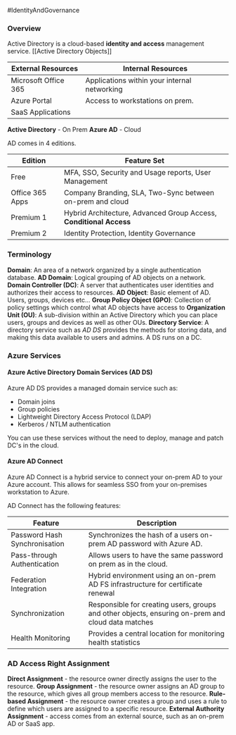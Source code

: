 #IdentityAndGovernance

### Overview
Active Directory is a cloud-based **identity and access** management service.
[[Active Directory Objects]]

| External Resources   | Internal Resources                           |
| -------------------- | -------------------------------------------- |
| Microsoft Office 365 | Applications within your internal networking |
| Azure Portal         | Access to workstations on prem.              |
| SaaS Applications    |                                              |
**Active Directory** - On Prem
**Azure AD** - Cloud

AD comes in 4 editions.

| Edition         | Feature Set                                                        |
| --------------- | ------------------------------------------------------------------ |
| Free            | MFA, SSO, Security and Usage reports, User Management              |
| Office 365 Apps | Company Branding, SLA, Two-Sync between on-prem and cloud          |
| Premium 1       | Hybrid Architecture, Advanced Group Access, **Conditional Access** |
| Premium 2       | Identity Protection, Identity Governance                           |

### Terminology
**Domain**: An area of a network organized by a single authentication database. 
**AD Domain**: Logical grouping of AD objects on a network.
**Domain Controller (DC)**: A server that authenticates user identities and authorizes their access to resources.
**AD Object**: Basic element of AD. Users, groups, devices etc...
**Group Policy Object (GPO)**: Collection of policy settings which control what AD objects have access to
**Organization Unit (OU)**: A sub-division within an Active Directory which you can place users, groups and devices as well as other OUs.
**Directory Service**: A directory service such as *AD DS* provides the methods for storing data, and making this data available to users and admins. A DS runs on a DC.

### Azure Services
#### Azure Active Directory Domain Services (AD DS)
Azure AD DS provides a managed domain service such as:
- Domain joins
- Group policies
- Lightweight Directory Access Protocol (LDAP)
- Kerberos / NTLM authentication

You can use these services without the need to deploy, manage and patch DC's in the cloud.

#### Azure AD Connect
Azure AD Connect is a hybrid service to connect your on-prem AD to your Azure account. This allows for seamless SSO from your on-premises workstation to Azure. 

AD Connect has the following features:

| Feature                       | Description                                                                                       |
| ----------------------------- | ------------------------------------------------------------------------------------------------- |
| Password Hash Synchronisation | Synchronizes the hash of a users on-prem AD password with Azure AD.                               |
| Pass-through Authentication   | Allows users to have the same password on prem as in the cloud.                                   |
| Federation Integration        | Hybrid environment using an on-prem AD FS infrastructure for certificate renewal                  |
| Synchronization               | Responsible for creating users, groups and other objects, ensuring on-prem and cloud data matches |
| Health Monitoring             | Provides a central location for monitoring health statistics                                      |

### AD Access Right Assignment
**Direct Assignment** - the resource owner directly assigns the user to the resource.
**Group Assignment** - the resource owner assigns an AD group to the resource, which gives all group members access to the resource.
**Rule-based Assignment** - the resource owner creates a group and uses a rule to define which users are assigned to a specific resource.
**External Authority Assignment** - access comes from an external source, such as an on-prem AD or SaaS app.